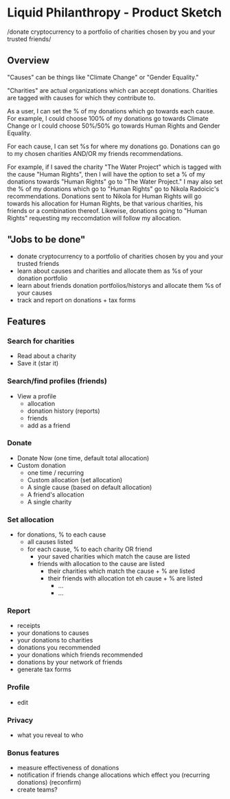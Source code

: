 # Liquid Philanthropy - Product Sketch

/donate cryptocurrency to a portfolio of charities chosen by you and your trusted friends/

## Overview

"Causes" can be things like "Climate Change" or "Gender Equality." 

"Charities" are actual organizations which can accept donations. Charities are tagged with causes for which they contribute to. 

As a user, I can set the % of my donations which go towards each cause. For example, I could choose 100% of my donations go towards Climate Change or I could choose 50%/50% go towards Human Rights and Gender Equality. 

For each cause, I can set %s for where my donations go. Donations can go to my chosen charities AND/OR my friends recommendations. 

For example, if I saved the charity "The Water Project" which is tagged with the cause "Human Rights", then I will have the option to set a % of my donations towards "Human Rights" go to "The Water Project." I may also set the % of my donations which go to "Human Rights" go to Nikola Radoicic's recommendations. Donations sent to Nikola for Human Rights will go towards his allocation for Human Rights, be that various charities, his friends or a combination thereof. Likewise, donations going to "Human Rights" requesting my reccomdation will follow my allocation.

## "Jobs to be done"
- donate cryptocurrency to a portfolio of charities chosen by you and your trusted friends
- learn about causes and charities and allocate them as %s of your donation portfolio
- learn about friends donation portfolios/historys and allocate them %s of your causes
- track and report on donations + tax forms 

## Features
### Search for charities
- Read about a charity
- Save it (star it) 

### Search/find profiles (friends)
- View a profile
  - allocation
  - donation history (reports)
  - friends
  - add as a friend

### Donate
- Donate Now (one time, default total allocation)
- Custom donation
  - one time / recurring
  - Custom allocation (set allocation)
  - A single cause (based on default allocation)
  - A friend's allocation
  - A single charity

### Set allocation
- for donations, % to each cause
  - all causes listed
  - for each cause, % to each charity OR friend
    - your saved charities which match the cause are listed
    - friends with allocation to the cause are listed
      - their charities which match the cause + % are listed
      - their friends with allocation tot eh cause + % are listed
        - ... 
        - ...

### Report
- receipts
- your donations to causes
- your donations to charities 
- donations you recommended
- your donations which friends recommended 
- donations by your network of friends
- generate tax forms


### Profile
- edit

### Privacy
- what you reveal to who

### Bonus features 
- measure effectiveness of donations
- notification if friends change allocations which effect you (recurring donations) (reconfirm) 
- create teams?
